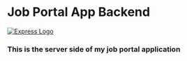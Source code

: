 # Job Portal App Backend 
[![Express Logo](https://i.cloudup.com/zfY6lL7eFa-3000x3000.png)](http://expressjs.com/)
### This is the server side of my job portal application